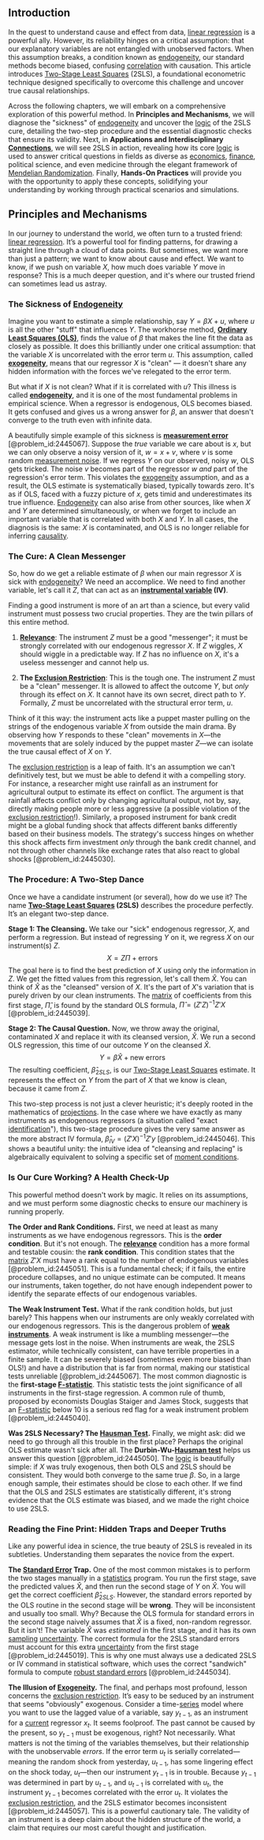## Introduction
In the quest to understand cause and effect from data, [linear regression](@article_id:141824) is a powerful ally. However, its reliability hinges on a critical assumption: that our explanatory variables are not entangled with unobserved factors. When this assumption breaks, a condition known as [endogeneity](@article_id:141631), our standard methods become biased, confusing [correlation](@article_id:265479) with causation. This article introduces [Two-Stage Least Squares](@article_id:139688) (2SLS), a foundational econometric technique designed specifically to overcome this challenge and uncover true causal relationships.

Across the following chapters, we will embark on a comprehensive exploration of this powerful method. In **Principles and Mechanisms**, we will diagnose the "sickness" of [endogeneity](@article_id:141631) and uncover the [logic](@article_id:266330) of the 2SLS cure, detailing the two-step procedure and the essential diagnostic checks that ensure its validity. Next, in **Applications and Interdisciplinary [Connections](@article_id:193345)**, we will see 2SLS in action, revealing how its core [logic](@article_id:266330) is used to answer critical questions in fields as diverse as [economics](@article_id:271560), [finance](@article_id:144433), political science, and even medicine through the elegant framework of [Mendelian Randomization](@article_id:146689). Finally, **Hands-On Practices** will provide you with the opportunity to apply these concepts, solidifying your understanding by working through practical scenarios and simulations.

## Principles and Mechanisms

In our journey to understand the world, we often turn to a trusted friend: [linear regression](@article_id:141824). It’s a powerful tool for finding patterns, for drawing a straight line through a cloud of data points. But sometimes, we want more than just a pattern; we want to know about cause and effect. We want to know, if we push on variable $X$, how much does variable $Y$ move in response? This is a much deeper question, and it's where our trusted friend can sometimes lead us astray.

### The Sickness of [Endogeneity](@article_id:141631)

Imagine you want to estimate a simple relationship, say $Y = \beta X + u$, where $u$ is all the other "stuff" that influences $Y$. The workhorse method, **[Ordinary Least Squares (OLS)](@article_id:162101)**, finds the value of $\beta$ that makes the line fit the data as closely as possible. It does this brilliantly under one critical assumption: that the variable $X$ is uncorrelated with the error term $u$. This assumption, called **[exogeneity](@article_id:145776)**, means that our regressor $X$ is "clean" — it doesn't share any hidden information with the forces we've relegated to the error term.

But what if $X$ is not clean? What if it is correlated with $u$? This illness is called **[endogeneity](@article_id:141631)**, and it is one of the most fundamental problems in empirical science. When a regressor is endogenous, OLS becomes biased. It gets confused and gives us a wrong answer for $\beta$, an answer that doesn't converge to the truth even with infinite data.

A beautifully simple example of this sickness is **[measurement error](@article_id:270504)** [@problem_id:2445067]. Suppose the *true* variable we care about is $x$, but we can only observe a noisy version of it, $w = x + v$, where $v$ is some random [measurement noise](@article_id:274744). If we regress $Y$ on our observed, noisy $w$, OLS gets tricked. The noise $v$ becomes part of the regressor $w$ *and* part of the regression's error term. This violates the [exogeneity](@article_id:145776) assumption, and as a result, the OLS estimate is systematically biased, typically towards zero. It's as if OLS, faced with a fuzzy picture of $x$, gets timid and underestimates its true influence. [Endogeneity](@article_id:141631) can also arise from other sources, like when $X$ and $Y$ are determined simultaneously, or when we forget to include an important variable that is correlated with both $X$ and $Y$. In all cases, the diagnosis is the same: $X$ is contaminated, and OLS is no longer reliable for inferring [causality](@article_id:148003).

### The Cure: A Clean Messenger

So, how do we get a reliable estimate of $\beta$ when our main regressor $X$ is sick with [endogeneity](@article_id:141631)? We need an accomplice. We need to find another variable, let's call it $Z$, that can act as an **[instrumental variable](@article_id:137357) (IV)**.

Finding a good instrument is more of an art than a science, but every valid instrument must possess two crucial properties. They are the twin pillars of this entire method.

1.  **[Relevance](@article_id:260541)**: The instrument $Z$ must be a good "messenger"; it must be strongly correlated with our endogenous regressor $X$. If $Z$ wiggles, $X$ should wiggle in a predictable way. If $Z$ has no influence on $X$, it's a useless messenger and cannot help us.

2.  **The [Exclusion Restriction](@article_id:141915)**: This is the tough one. The instrument $Z$ must be a "clean" messenger. It is allowed to affect the outcome $Y$, but *only* through its effect on $X$. It cannot have its own secret, direct path to $Y$. Formally, $Z$ must be uncorrelated with the structural error term, $u$.

Think of it this way: the instrument acts like a puppet master pulling on the strings of the endogenous variable $X$ from outside the main drama. By observing how $Y$ responds to these "clean" movements in $X$—the movements that are solely induced by the puppet master $Z$—we can isolate the true causal effect of $X$ on $Y$.

The [exclusion restriction](@article_id:141915) is a leap of faith. It's an assumption we can't definitively test, but we must be able to defend it with a compelling story. For instance, a researcher might use rainfall as an instrument for agricultural output to estimate its effect on conflict. The argument is that rainfall affects conflict only by changing agricultural output, not by, say, directly making people more or less aggressive (a possible violation of the [exclusion restriction](@article_id:141915)!). Similarly, a proposed instrument for bank credit might be a global funding shock that affects different banks differently based on their business models. The strategy's success hinges on whether this shock affects firm investment *only* through the bank credit channel, and not through other channels like exchange rates that also react to global shocks [@problem_id:2445030].

### The Procedure: A Two-Step Dance

Once we have a candidate instrument (or several), how do we use it? The name **[Two-Stage Least Squares](@article_id:139688) (2SLS)** describes the procedure perfectly. It’s an elegant two-step dance.

**Stage 1: The Cleansing.** We take our "sick" endogenous regressor, $X$, and perform a regression. But instead of regressing $Y$ on it, we regress $X$ on our instrument(s) $Z$.
$$ X = Z\Pi + \text{errors} $$
The goal here is to find the best prediction of $X$ using only the information in $Z$. We get the fitted values from this regression, let's call them $\hat{X}$. You can think of $\hat{X}$ as the "cleansed" version of $X$. It's the part of $X$'s variation that is purely driven by our clean instruments. The [matrix](@article_id:202118) of coefficients from this first stage, $\hat{\Pi}$, is found by the standard OLS formula, $\hat{\Pi} = (Z'Z)^{-1}Z'X$ [@problem_id:2445039].

**Stage 2: The Causal Question.** Now, we throw away the original, contaminated $X$ and replace it with its cleansed version, $\hat{X}$. We run a second OLS regression, this time of our outcome $Y$ on the cleansed $\hat{X}$.
$$ Y = \beta\hat{X} + \text{new errors} $$
The resulting coefficient, $\hat{\beta}_{2SLS}$, is our [Two-Stage Least Squares](@article_id:139688) estimate. It represents the effect on $Y$ from the part of $X$ that we know is clean, because it came from $Z$.

This two-step process is not just a clever heuristic; it's deeply rooted in the mathematics of [projections](@article_id:151669). In the case where we have exactly as many instruments as endogenous regressors (a situation called "exact [identification](@article_id:145532)"), this two-stage procedure gives the very same answer as the more abstract IV formula, $\hat{\beta}_{IV} = (Z'X)^{-1}Z'y$ [@problem_id:2445046]. This shows a beautiful unity: the intuitive idea of "cleansing and replacing" is algebraically equivalent to solving a specific set of [moment conditions](@article_id:135871).

### Is Our Cure Working? A Health Check-Up

This powerful method doesn't work by magic. It relies on its assumptions, and we must perform some diagnostic checks to ensure our machinery is running properly.

**The Order and Rank Conditions.** First, we need at least as many instruments as we have endogenous regressors. This is the **order condition**. But it's not enough. The **[relevance](@article_id:260541)** condition has a more formal and testable cousin: the **rank condition**. This condition states that the [matrix](@article_id:202118) $Z'X$ must have a rank equal to the number of endogenous variables [@problem_id:2445051]. This is a fundamental check; if it fails, the entire procedure collapses, and no unique estimate can be computed. It means our instruments, taken together, do not have enough independent power to identify the separate effects of our endogenous variables.

**The Weak Instrument Test.** What if the rank condition holds, but just barely? This happens when our instruments are only weakly correlated with our endogenous regressors. This is the dangerous problem of **[weak instruments](@article_id:146892)**. A weak instrument is like a mumbling messenger—the message gets lost in the noise. When instruments are weak, the 2SLS estimator, while technically consistent, can have terrible properties in a finite sample. It can be severely biased (sometimes even more biased than OLS!) and have a distribution that is far from normal, making our statistical tests unreliable [@problem_id:2445067]. The most common diagnostic is the **first-stage [F-statistic](@article_id:170648)**. This statistic tests the joint significance of all instruments in the first-stage regression. A common rule of thumb, proposed by economists Douglas Staiger and James Stock, suggests that an [F-statistic](@article_id:170648) below 10 is a serious red flag for a weak instrument problem [@problem_id:2445040].

**Was 2SLS Necessary? The [Hausman Test](@article_id:141694).** Finally, we might ask: did we need to go through all this trouble in the first place? Perhaps the original OLS estimate wasn't sick after all. The **Durbin-Wu-[Hausman test](@article_id:141694)** helps us answer this question [@problem_id:2445050]. The [logic](@article_id:266330) is beautifully simple: if $X$ was truly exogenous, then both OLS and 2SLS should be consistent. They would both converge to the same true $\beta$. So, in a large enough sample, their estimates should be close to each other. If we find that the OLS and 2SLS estimates are statistically different, it's strong evidence that the OLS estimate was biased, and we made the right choice to use 2SLS.

### Reading the Fine Print: Hidden Traps and Deeper Truths

Like any powerful idea in science, the true beauty of 2SLS is revealed in its subtleties. Understanding them separates the novice from the expert.

**The [Standard Error](@article_id:139631) Trap.** One of the most common mistakes is to perform the two stages manually in a [statistics](@article_id:260282) program. You run the first stage, save the predicted values $\hat{X}$, and then run the second stage of $Y$ on $\hat{X}$. You will get the correct coefficient $\hat{\beta}_{2SLS}$. However, the standard errors reported by the OLS routine in the second stage will be **wrong**. They will be inconsistent and usually too small. Why? Because the OLS formula for standard errors in the second stage naively assumes that $\hat{X}$ is a fixed, non-random regressor. But it isn't! The variable $\hat{X}$ was *estimated* in the first stage, and it has its own [sampling](@article_id:266490) [uncertainty](@article_id:275351). The correct formula for the 2SLS standard errors must account for this extra [uncertainty](@article_id:275351) from the first stage [@problem_id:2445019]. This is why one must always use a dedicated 2SLS or IV command in statistical software, which uses the correct "sandwich" formula to compute [robust standard errors](@article_id:146431) [@problem_id:2445034].

**The Illusion of [Exogeneity](@article_id:145776).** The final, and perhaps most profound, lesson concerns the [exclusion restriction](@article_id:141915). It’s easy to be seduced by an instrument that seems "obviously" exogenous. Consider a time-[series](@article_id:260342) model where you want to use the lagged value of a variable, say $y_{t-1}$, as an instrument for a [current](@article_id:270029) regressor $x_t$. It seems foolproof. The past cannot be caused by the present, so $y_{t-1}$ must be exogenous, right? Not necessarily. What matters is not the timing of the variables themselves, but their relationship with the unobservable *errors*. If the error term $u_t$ is serially correlated—meaning the random shock from yesterday, $u_{t-1}$, has some lingering effect on the shock today, $u_t$—then our instrument $y_{t-1}$ is in trouble. Because $y_{t-1}$ was determined in part by $u_{t-1}$, and $u_{t-1}$ is correlated with $u_t$, the instrument $y_{t-1}$ becomes correlated with the error $u_t$. It violates the [exclusion restriction](@article_id:141915), and the 2SLS estimator becomes inconsistent [@problem_id:2445057]. This is a powerful cautionary tale. The validity of an instrument is a deep claim about the hidden structure of the world, a claim that requires our most careful thought and justification.

